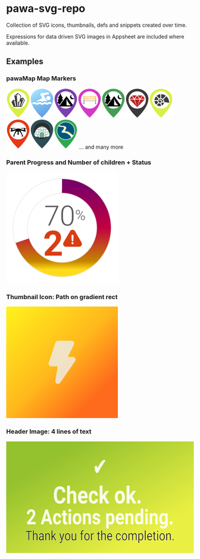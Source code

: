 # pawa-svg-repo
Collection of SVG icons, thumbnails, defs and snippets created over time.

Expressions for data driven SVG images in Appsheet are included where available.

## Examples

### pawaMap Map Markers
<img src="./02_map_markers/pawamap/map_marker_icon_crystal.svg" height="80px" width="64px"><img src="./02_map_markers/pawamap/map_marker_icon_bathing.svg" height="80px" width="64px"><img src="./02_map_markers/pawamap/map_marker_icon_biwak.svg" height="80px" width="64px"><img src="./02_map_markers/pawamap/map_marker_icon_bench.svg" height="80px" width="64px"><img src="./02_map_markers/pawamap/map_marker_icon_camping.svg" height="80px" width="64px"><img src="./02_map_markers/pawamap/map_marker_icon_garnet.svg" height="80px" width="64px"><img src="./02_map_markers/pawamap/map_marker_icon_fossil.svg" height="80px" width="64px"><img src="./02_map_markers/pawamap/map_marker_icon_drone.svg" height="80px" width="64px"><img src="./02_map_markers/pawamap/map_marker_icon_igloo.svg" height="80px" width="64px"><img src="./02_map_markers/pawamap/map_marker_icon_meander.svg" height="80px" width="64px">
... and many more

### Parent Progress and Number of children + Status
<img src="./01_examples/icon_progress_status_overdue.svg" width="300px">

### Thumbnail Icon: Path on gradient rect
<img src="./01_examples/thumb_soon.svg" width="300px">

### Header Image: <tspan> 4 lines of text
<img src="./01_examples/image_txt_4rows_on_grad.svg" height="300px">


